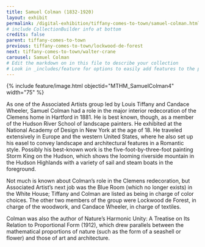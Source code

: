 ```yaml
---
title: Samuel Colman (1832-1920)
layout: exhibit
permalink: /digital-exhibition/tiffany-comes-to-town/samuel-colman.html
# include CollectionBuilder info at bottom
credits: false
parent: tiffany-comes-to-town
previous: tiffany-comes-to-town/lockwood-de-forest
next: tiffany-comes-to-town/walter-crane
carousel: Samuel Colman
# Edit the markdown on in this file to describe your collection
# Look in _includes/feature for options to easily add features to the page
---
```


{% include feature/image.html objectid="MTHM_SamuelColman4" width="75" %}

As one of the Associated Artists group led by Louis Tiffany and Candace Wheeler, Samuel Colman had a role in the major interior redecoration of the Clemens home in Hartford in 1881. He is best known, though, as a member of the Hudson River School of landscape painters. He exhibited at the National Academy of Design in New York at the age of 18. He traveled extensively in Europe and the western United States, where he also set up his easel to convey landscape and architectural features in a Romantic style. Possibly his best-known work is the five-foot-by-three-foot painting Storm King on the Hudson, which shows the looming riverside mountain in the Hudson Highlands with a variety of sail and steam boats in the foreground. 

Not much is known about Colman’s role in the Clemens redecoration, but Associated Artist’s next job was the Blue Room (which no longer exists) in the White House; Tiffany and Colman are listed as being in charge of color choices. The other two members of the group were Lockwood de Forest, in charge of the woodwork, and Candace Wheeler, in charge of textiles.

Colman was also the author of Nature’s Harmonic Unity: A Treatise on Its Relation to Proportional Form (1912), which drew parallels between the mathematical proportions of nature (such as the form of a seashell or  flower) and those of art and architecture.
